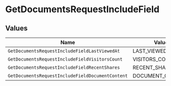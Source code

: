 # GetDocumentsRequestIncludeField


## Values

| Name                                             | Value                                            |
| ------------------------------------------------ | ------------------------------------------------ |
| `GetDocumentsRequestIncludeFieldLastViewedAt`    | LAST_VIEWED_AT                                   |
| `GetDocumentsRequestIncludeFieldVisitorsCount`   | VISITORS_COUNT                                   |
| `GetDocumentsRequestIncludeFieldRecentShares`    | RECENT_SHARES                                    |
| `GetDocumentsRequestIncludeFieldDocumentContent` | DOCUMENT_CONTENT                                 |